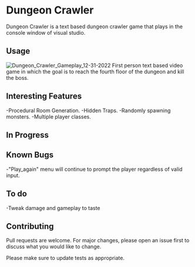 # Dungeon Crawler

Dungeon Crawler is a text based dungeon crawler game that plays in the console window of visual studio.


## Usage

![Dungeon_Crawler_Gameplay_12-31-2022](https://user-images.githubusercontent.com/97328702/210157497-3da5f53c-34d1-4540-8512-c1f6cd8dc82b.gif)
First person text based video game in which the goal is to reach the fourth floor of the dungeon and kill the boss.

## Interesting Features

-Procedural Room Generation.
-Hidden Traps.
-Randomly spawning monsters.
-Multiple player classes.

## In Progress

## Known Bugs

-"Play_again" menu will continue to prompt the player regardless of valid input.

## To do

-Tweak damage and gameplay to taste

## Contributing

Pull requests are welcome. For major changes, please open an issue first
to discuss what you would like to change.

Please make sure to update tests as appropriate.
